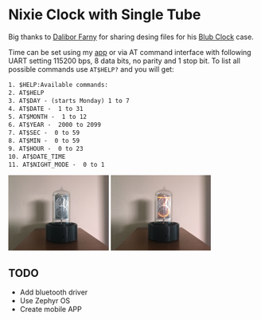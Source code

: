 # Nixie Clock with Single Tube
Big thanks to <a href="https://www.daliborfarny.com/">Dalibor Farny</a> for sharing desing files for his <a href="https://www.daliborfarny.com/product/blub-clock/">Blub Clock</a> case.

Time can be set using my <a href="https://github.com/StavJi/Nixie_Clock_SW">app</a> or via AT command interface with following UART setting 115200 bps, 8 data bits, no parity and 1 stop bit. To list all possible commands use ```AT$HELP?``` and you will get:

```
1. $HELP:Available commands:
2. AT$HELP
3. AT$DAY - (starts Monday) 1 to 7
4. AT$DATE -  1 to 31
5. AT$MONTH -  1 to 12
6. AT$YEAR -  2000 to 2099
7. AT$SEC -  0 to 59
8. AT$MIN -  0 to 59
9. AT$HOUR -  0 to 23
10. AT$DATE_TIME
11. AT$NIGHT_MODE -  0 to 1
```
<p float="left">
  <img  src="https://github.com/StavJi/Nixie_Clock_SingleTube/blob/main/Photo/clock_1.JPG"  width=40%/>
  <img  src="https://github.com/StavJi/Nixie_Clock_SingleTube/blob/main/Photo/clock_2.JPG"  width=40%/>
</p>

## TODO
- Add bluetooth driver
- Use Zephyr OS
- Create mobile APP
